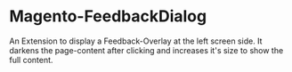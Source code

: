 Magento-FeedbackDialog
======================
An Extension to display a Feedback-Overlay at the left screen side. It darkens the page-content after clicking and increases it's size to show the full content. 